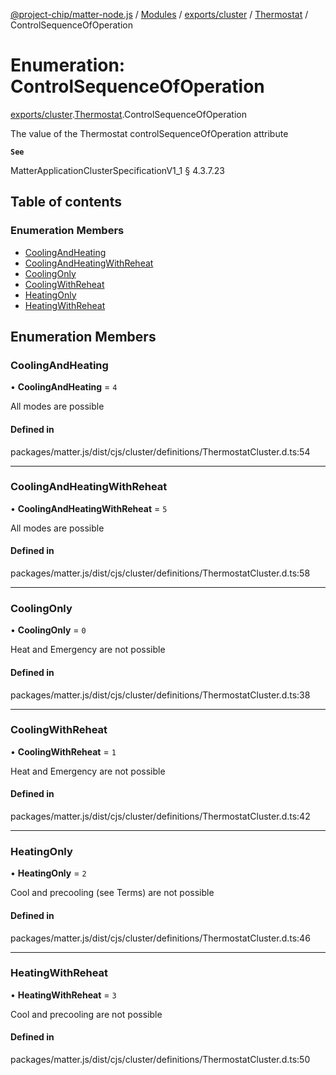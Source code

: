 [@project-chip/matter-node.js](../README.md) / [Modules](../modules.md) / [exports/cluster](../modules/exports_cluster.md) / [Thermostat](../modules/exports_cluster.Thermostat.md) / ControlSequenceOfOperation

# Enumeration: ControlSequenceOfOperation

[exports/cluster](../modules/exports_cluster.md).[Thermostat](../modules/exports_cluster.Thermostat.md).ControlSequenceOfOperation

The value of the Thermostat controlSequenceOfOperation attribute

**`See`**

MatterApplicationClusterSpecificationV1_1 § 4.3.7.23

## Table of contents

### Enumeration Members

- [CoolingAndHeating](exports_cluster.Thermostat.ControlSequenceOfOperation.md#coolingandheating)
- [CoolingAndHeatingWithReheat](exports_cluster.Thermostat.ControlSequenceOfOperation.md#coolingandheatingwithreheat)
- [CoolingOnly](exports_cluster.Thermostat.ControlSequenceOfOperation.md#coolingonly)
- [CoolingWithReheat](exports_cluster.Thermostat.ControlSequenceOfOperation.md#coolingwithreheat)
- [HeatingOnly](exports_cluster.Thermostat.ControlSequenceOfOperation.md#heatingonly)
- [HeatingWithReheat](exports_cluster.Thermostat.ControlSequenceOfOperation.md#heatingwithreheat)

## Enumeration Members

### CoolingAndHeating

• **CoolingAndHeating** = ``4``

All modes are possible

#### Defined in

packages/matter.js/dist/cjs/cluster/definitions/ThermostatCluster.d.ts:54

___

### CoolingAndHeatingWithReheat

• **CoolingAndHeatingWithReheat** = ``5``

All modes are possible

#### Defined in

packages/matter.js/dist/cjs/cluster/definitions/ThermostatCluster.d.ts:58

___

### CoolingOnly

• **CoolingOnly** = ``0``

Heat and Emergency are not possible

#### Defined in

packages/matter.js/dist/cjs/cluster/definitions/ThermostatCluster.d.ts:38

___

### CoolingWithReheat

• **CoolingWithReheat** = ``1``

Heat and Emergency are not possible

#### Defined in

packages/matter.js/dist/cjs/cluster/definitions/ThermostatCluster.d.ts:42

___

### HeatingOnly

• **HeatingOnly** = ``2``

Cool and precooling (see Terms) are not possible

#### Defined in

packages/matter.js/dist/cjs/cluster/definitions/ThermostatCluster.d.ts:46

___

### HeatingWithReheat

• **HeatingWithReheat** = ``3``

Cool and precooling are not possible

#### Defined in

packages/matter.js/dist/cjs/cluster/definitions/ThermostatCluster.d.ts:50
